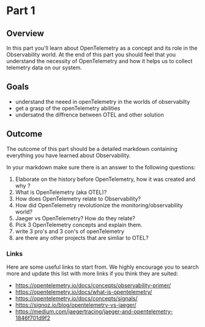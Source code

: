 # Part 1

## Overview

In this part you'll learn about OpenTelemetry as a concept and its role in the Observability world.
At the end of this part you should feel that you understand the necessity of OpenTelemetry
and how it helps us to collect telemetry data on our system.

## Goals
  - understand the neeed in openTelemetry in the worlds of observabilty
  - get a grasp of the openTelemetry abilities
  - undersatnd the diffrence between OTEL and other solution 

## Outcome

The outcome of this part should be a detailed markdown containing everything you have learned about Observability.

In your markdown make sure there is an answer to the following questions:

1. Elaborate on the history before OpenTelemetry, how it was created and why ?
2. What is OpenTelemetry (aka OTEL)?
3. How does OpenTelemetry relate to Observability?
4. How did OpenTelemetry revolutionize the monitoring/observability world?
5. Jaeger vs OpenTelemetry? How do they relate?
6. Pick 3 OpenTelemetry concepts and explain them.
7. write 3 pro's and 3 con's of openTelemetry
8. are there any other projects that are simliar to OTEL? 
 


### Links

Here are some useful links to start from. We highly encourage you to search more and update this list with more links if you think they are suited:

* <https://opentelemetry.io/docs/concepts/observability-primer/>
* <https://opentelemetry.io/docs/what-is-opentelemetry/>
* <https://opentelemetry.io/docs/concepts/signals/>
* <https://signoz.io/blog/opentelemetry-vs-jaeger/>
* <https://medium.com/jaegertracing/jaeger-and-opentelemetry-1846f701d9f2>


